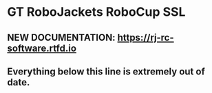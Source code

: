 # GT RoboJackets RoboCup SSL

## NEW DOCUMENTATION: https://rj-rc-software.rtfd.io

## Everything below this line is extremely out of date.

